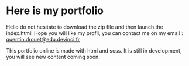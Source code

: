 # Here is my portfolio

Hello do not hesitate to download the zip file and then launch the index.html!
Hope you will like my profil, you can contact me on my email : quentin.drouet@edu.devinci.fr

This portfolio online is made with html and scss. It is still in development, you will see new content coming soon. 
